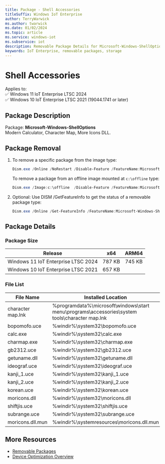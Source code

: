 ```yaml
---
title: Package - Shell Accessories
titleSuffix: Windows IoT Enterprise
author: TerryWarwick
ms.author: twarwick
ms.date: 01/02/2024
ms.topic: article
ms.service: windows-iot
ms.subservice: iot
description: Removable Package Details for Microsoft-Windows-ShellOptions
keywords: IoT Enterprise, removable packages, storage
---
```


# Shell Accessories

Applies to:  
✅ Windows 11 IoT Enterprise LTSC 2024  
✅ Windows 10 IoT Enterprise LTSC 2021 (19044.1741 or later)  

## Package Description

Package: **Microsoft-Windows-ShellOptions** </br> Modern Calculator, Character Map, More Icons DLL.

## Package Removal

1. To remove a specific package from the image type:

   ```powershell
   Dism.exe /Online /NoRestart /Disable-Feature /FeatureName:Microsoft-Windows-ShellOptions /PackageName:@Package
   ````

   To remove a package from an offline image mounted at `c:\offline` type:

   ```powershell
   Dism.exe /Image:c:\offline  /Disable-Feature /FeatureName:Microsoft-Windows-ShellOptions /PackageName:@Package
   ```

1. Optional: Use DISM /GetFeatureInfo to get the status of a removable package type:

   ```powershell
   Dism.exe /Online /Get-FeatureInfo /FeatureName:Microsoft-Windows-ShellOptions /PackageName:@Package
   ````

## Package Details

### Package Size

| Release                             |   x64     |    ARM64    |
|-------------------------------------|:---------:|:-----------:|
| Windows 11 IoT Enterprise LTSC 2024 | 787 KB    | 745 KB      |
| Windows 10 IoT Enterprise LTSC 2021 | 657 KB    |             |

### File List

| File Name | Installed Location |
|-----------|--------------------|
| character map.lnk | %programdata%\microsoft\windows\start menu\programs\accessories\system tools\character map.lnk |
| bopomofo.uce      | %windir%\system32\bopomofo.uce |
| calc.exe          | %windir%\system32\calc.exe |
| charmap.exe       | %windir%\system32\charmap.exe |
| gb2312.uce        | %windir%\system32\gb2312.uce |
| getuname.dll      | %windir%\system32\getuname.dll |
| ideograf.uce      | %windir%\system32\ideograf.uce |
| kanji_1.uce       | %windir%\system32\kanji_1.uce |
| kanji_2.uce       | %windir%\system32\kanji_2.uce |
| korean.uce        | %windir%\system32\korean.uce |
| moricons.dll      | %windir%\system32\moricons.dll |
| shiftjis.uce      | %windir%\system32\shiftjis.uce |
| subrange.uce      | %windir%\system32\subrange.uce |
| moricons.dll.mun  | %windir%\systemresources\moricons.dll.mun  |

## More Resources

- [Removable Packages](../Removable-Packages.md)
- [Device Optimization Overview](../Overview.md)

